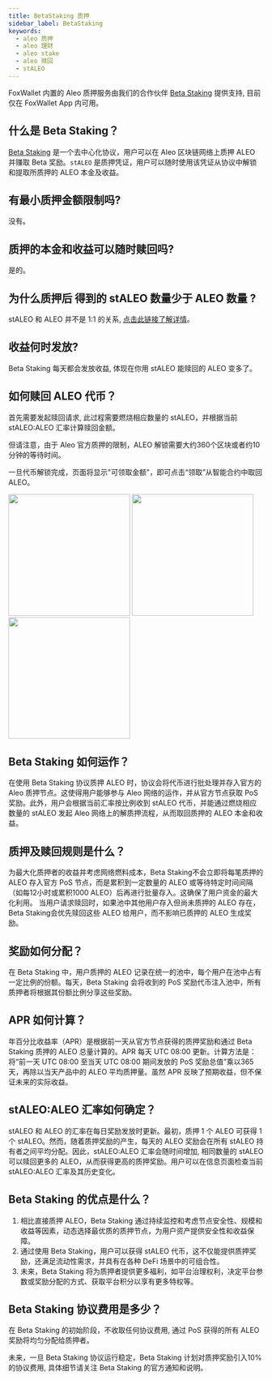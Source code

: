 ```yaml
---
title: BetaStaking 质押
sidebar_label: BetaStaking
keywords:
  - aleo 质押
  - aleo 理财
  - aleo stake
  - aleo 赎回
  - stALEO
---
```


FoxWallet 内置的 Aleo 质押服务由我们的合作伙伴 [Beta Staking](https://betastaking.com/) 提供支持, 目前仅在 FoxWallet App 内可用。

## 什么是 Beta Staking？
[Beta Staking](https://betastaking.com/) 是一个去中心化协议，用户可以在 Aleo 区块链网络上质押 ALEO 并赚取 Beta 奖励。`stALEO` 是质押凭证，用户可以随时使用该凭证从协议中解锁和提取所质押的 ALEO 本金及收益。

## 有最小质押金额限制吗?
没有。

## 质押的本金和收益可以随时赎回吗?
是的。

## 为什么质押后 得到的 stALEO 数量少于 ALEO 数量 ?
stALEO 和 ALEO 并不是 1:1 的关系, [点击此链接了解详情](#staleoaleo-汇率如何确定)。

## 收益何时发放?
Beta Staking 每天都会发放收益, 体现在你用 stALEO 能赎回的 ALEO 变多了。

## 如何赎回 ALEO 代币？
首先需要发起赎回请求, 此过程需要燃烧相应数量的 stALEO，并根据当前 stALEO:ALEO 汇率计算赎回金额。 

但请注意，由于 Aleo 官方质押的限制，ALEO 解锁需要大约360个区块或者约10分钟的等待时间。

一旦代币解锁完成，页面将显示"可领取金额"，即可点击“领取”从智能合约中取回 ALEO。  

<img src="/img/docs/betastaking/unstake-zh.webp" width="240" /> <img src="/img/docs/betastaking/unstake-req-zh.webp" width="240" /> <img src="/img/docs/betastaking/unstake-claim-zh.webp" width="240" />

## Beta Staking 如何运作？
在使用 Beta Staking 协议质押 ALEO 时，协议会将代币进行批处理并存入官方的 Aleo 质押节点。这使得用户能够参与 Aleo 网络的运作，并从官方节点获取 PoS 奖励。此外，用户会根据当前汇率按比例收到 stALEO 代币，并能通过燃烧相应数量的 stALEO 发起 Aleo 网络上的解质押流程，从而取回质押的 ALEO 本金和收益。

## 质押及赎回规则是什么？
为最大化质押者的收益并考虑网络燃料成本，Beta Staking不会立即将每笔质押的 ALEO 存入官方 PoS 节点，而是累积到一定数量的 ALEO 或等待特定时间间隔（如每12小时或累积1000 ALEO）后再进行批量存入。这确保了用户资金的最大化利用。
当用户请求赎回时，如果池中其他用户存入但尚未质押的 ALEO 存在，Beta Staking会优先赎回这些 ALEO 给用户，而不影响已质押的 ALEO 生成奖励。

## 奖励如何分配？
在 Beta Staking 中，用户质押的 ALEO 记录在统一的池中，每个用户在池中占有一定比例的份额。每天，Beta Staking 会将收到的 PoS 奖励代币注入池中，所有质押者将根据其份额比例分享这些奖励。

## APR 如何计算？
年百分比收益率（APR）是根据前一天从官方节点获得的质押奖励和通过 Beta Staking 质押的 ALEO 总量计算的。APR 每天 UTC 08:00 更新。计算方法是：将“前一天 UTC 08:00 至当天 UTC 08:00 期间发放的 PoS 奖励总值”乘以365天，再除以当天产品中的 ALEO 平均质押量。虽然 APR 反映了预期收益，但不保证未来的实际收益。

## stALEO:ALEO 汇率如何确定？
stALEO 和 ALEO 的汇率在每日奖励发放时更新。最初，质押 1 个 ALEO 可获得 1 个 stALEO。然而，随着质押奖励的产生，每天的 ALEO 奖励会在所有 stALEO 持有者之间平均分配。因此，stALEO:ALEO 汇率会随时间增加, 相同数量的 stALEO 可以赎回更多的 ALEO，从而获得更高的质押奖励。用户可以在信息页面检查当前 stALEO:ALEO 汇率及其历史变化。

## Beta Staking 的优点是什么？
1. 相比直接质押 ALEO，Beta Staking 通过持续监控和考虑节点安全性、规模和收益等因素，动态选择最优质的质押节点，为用户资产提供安全性和收益保障。
2. 通过使用 Beta Staking，用户可以获得 stALEO 代币，这不仅能提供质押奖励，还满足流动性需求，并具有在各种 DeFi 场景中的可组合性。
3. 未来，Beta Staking 将为质押者提供更多福利，如平台治理权利，决定平台参数或奖励分配的方式、获取平台积分以享有更多特权等。

## Beta Staking 协议费用是多少？
在 Beta Staking 的初始阶段，不收取任何协议费用, 通过 PoS 获得的所有 ALEO 奖励将均匀分配给质押者。  

未来，一旦 Beta Staking 协议运行稳定，Beta Staking 计划对质押奖励引入10%的协议费用, 具体细节请关注 Beta Staking 的官方通知和说明。